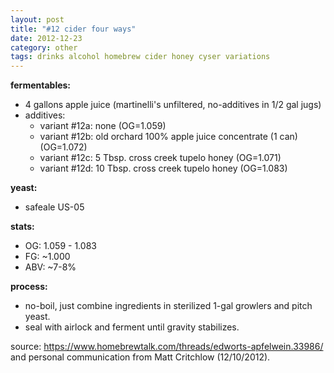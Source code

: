 ```yaml
---
layout: post
title: "#12 cider four ways"
date: 2012-12-23
category: other
tags: drinks alcohol homebrew cider honey cyser variations
---
```

**fermentables:**
* 4 gallons apple juice (martinelli's unfiltered, no-additives in 1/2 gal jugs)
* additives:
  * variant #12a: none (OG=1.059)
  * variant #12b: old orchard 100% apple juice concentrate (1 can) (OG=1.072)
  * variant #12c: 5 Tbsp. cross creek tupelo honey (OG=1.071)
  * variant #12d: 10 Tbsp. cross creek tupelo honey (OG=1.083)

**yeast:**
* safeale US-05

**stats:**
* OG: 1.059 - 1.083
* FG: ~1.000
* ABV: ~7-8%

**process:**
* no-boil, just combine ingredients in sterilized 1-gal growlers and pitch yeast.
* seal with airlock and ferment until gravity stabilizes.

source: <https://www.homebrewtalk.com/threads/edworts-apfelwein.33986/> and personal
  communication from Matt Critchlow (12/10/2012).
